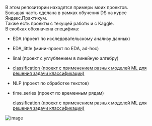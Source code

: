 В этом репозитории находятся примеры моих проектов.\
Большая часть сделана в рамках обучения DS на курсе Яндекс.Практикум.\
Также есть проекты с текущей работы и с Kaggle.\
В скобках обозначена специфика:
- EDA (проект по исследовательскому анализу данных)
- EDA_little (мини-проект по EDA, ad-hoc)
- linal (проект с углублением в линейную алгебру)
- [classification (проект с применением разных моделей ML для решения задачи классификации)](https://github.com/MashaMelyashinskaya/Piggy_bank/tree/main/Churn(classification))
- NLP (проект по обработке текстов)
- time_series (проект по временным рядам)


			
	[classification (проект с применением разных моделей ML для решения задачи классификации)](https://github.com/MashaMelyashinskaya/Piggy_bank/tree/main/Churn(classification))		
			
			
![image](https://user-images.githubusercontent.com/69733877/163460941-be07a589-f3ac-49e4-a103-d40469d609ea.png)
		
			
			


